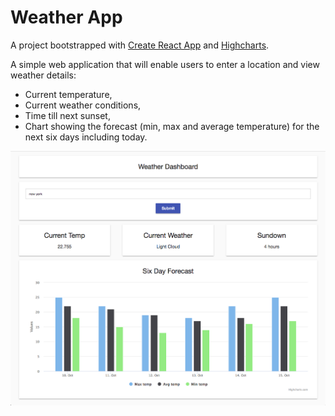 # Weather App

A project bootstrapped with [Create React App](https://github.com/facebookincubator/create-react-app) and [Highcharts](https://www.highcharts.com/).

A simple web application that will enable users to enter a location and view weather details:

* Current temperature,
* Current weather conditions,
* Time till next sunset,
* Chart showing the forecast (min, max and average temperature) for the next six days including today.

![Based on this wireframe](./example.png)
